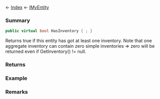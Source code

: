 ← [Index](Api-Index) ← [IMyEntity](VRage.Game.ModAPI.Ingame.IMyEntity)

### Summary

```csharp
public virtual bool HasInventory { ; }
```

Returns true if this entity has got at least one inventory. Note that one aggregate inventory can contain zero simple inventories => zero will be returned even if GetInventory() != null.

### Returns

### Example

### Remarks

